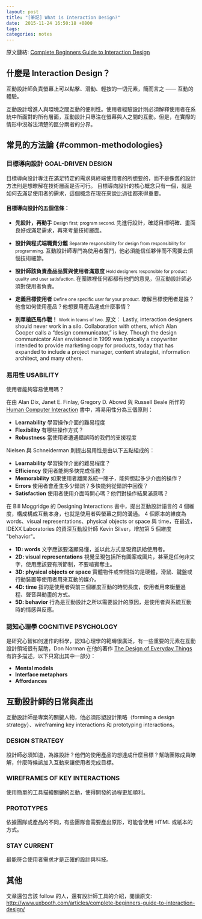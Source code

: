 ```yaml
---
layout: post
title: "[筆記] What is Interaction Design?"
date:  2015-11-24 16:50:18 +0800
tags:
categories: notes
---
```

原文鏈結: [Complete Beginners Guide to Interaction Design]

## 什麼是 Interaction Design？
互動設計師負責螢幕上可以點擊、滑動、輕按的一切元素，簡而言之 —— 互動的體驗。

互動設計增進人與環境之間互動的便利性。使用者經驗設計則必須解釋使用者在系統中所面對的所有層面，互動設計只專注在螢幕與人之間的互動。但是，在實際的情形中沒辦法清楚的區分兩者的分界。

<!--more-->

## 常見的方法論 {#common-methodologies}

### 目標導向設計 GOAL-DRIVEN DESIGN

目標導向設計專注在滿足特定的需求與終端使用者的所想要的，而不是像舊的設計方法則是想暸解在技術層面是否可行。
目標導向設計的核心概念只有一個，就是如何去滿足使用者的需求，這個概念在現在來說比過往都來得重要。

#### 目標導向設計的五個信條：

- **先設計，再動手**
  <small>Design first; program second.</small>
  先進行設計，確認目標明確、畫面良好或滿足需求，再來考量技術層面。

- **設計與程式端職責分離**
  <small>Separate responsibility for design from responsibility for programming.</small>
  互動設計師專門為使用者奮鬥，他必須能信任夥伴而不需要去煩惱技術細節。

- **設計師該負責產品品質與使用者滿意度**
  <small>Hold designers responsible for product quality and user satisfaction.</small>
  在團隊裡任何都都有他們的意見，但互動設計師必須對使用者負責。

- **定義目標使用者**
  <small>Define one specific user for your product.</small>
  暸解目標使用者是誰？他會如何使用產品？他想要用產品達成什麼事情？

- **別單槍匹馬作戰！**
  <small>Work in teams of two.</small>
  原文： Lastly, interaction designers should never work in a silo. Collaboration with others, which Alan Cooper calls a “design communicator,” is key. Though the design communicator Alan envisioned in 1999 was typically a copywriter intended to provide marketing copy for products, today that has expanded to include a project manager, content strategist, information architect, and many others.


### 易用性 USABILITY

使用者能夠容易使用嗎？

在由 Alan Dix, Janet E. Finlay, Gregory D. Abowd 與 Russell Beale 所作的 [Human Computer Interaction] 書中，將易用性分為三個原則：

- **Learnability**
  學習操作介面的難易程度
- **Flexibility**
  有哪些操作方式？
- **Robustness**
  當使用者遭遇錯誤時的我們的支援程度

Nielsen 與 Schneiderman 則提出易用性是由以下五點組成的：

- **Learnability**
  學習操作介面的難易程度？
- **Efficiency**
  使用者能夠多快完成任務？
- **Memorability**
  如果使用者離開系統一陣子，能夠想起多少介面的操作？
- **Errors**
  使用者會產生多少錯誤？多快能夠從錯誤中回復？
- **Satisfaction**
  使用者使用介面時開心嗎？他們對操作結果滿意嗎？

在 Bill Moggridge 的 Designing Interactions 書中，提出互動設計語言的 4 個維度，構成構成互動本身，也就是使用者與螢幕之間的溝通。
4 個原本的維度為 words、visual representations、physical objects or space 與 time，在最近，IDEXX Laboratories 的資深互動設計師 Kevin Silver，增加第 5 個維度 "behavior"。

- **1D: words**
  文字應該要淺顯易懂，並以此方式呈現資訊給使用者。
- **2D: visual representations**
  視覺呈現包括所有圖案或圖片，甚至是任何非文字，使用應該要有所節制，不要喧賓奪主。
- **3D: physical objects or space**
  實體物件或空間指的是硬體，滑鼠、鍵盤或行動裝置等使用者用來互動的媒介。
- **4D: time**
  指的是使用者與前三個維度互動的時間長度，使用者用來衡量過程、聲音與動畫的方式。
- **5D: behavior**
  行為是互動設計之所以需要設計的原因，是使用者與系統互動時的情感與反應。

### 認知心理學 COGNITIVE PSYCHOLOGY
是研究心智如何運作的科學，認知心理學的範疇很廣泛，有一些重要的元素在互動設計領域很有幫助，Don Norman 在他的著作 [The Design of Everyday Things] 有許多描述，以下只寫出其中一部分：

- **Mental models**
- **Interface metaphors**
- **Affordances**

## 互動設計師的日常與產出

互動設計師是專案的關鍵人物，他必須形塑設計策略（forming a design strategy）、wireframing key interactions 和 prototyping interactions。

### DESIGN STRATEGY
設計師必須知道，為誰設計？他們的使用產品的想達成什麼目標？幫助團隊成員瞭解，什麼時候該加入互動來讓使用者完成目標。

### WIREFRAMES OF KEY INTERACTIONS
使用簡單的工具描繪關鍵的互動，使得開發的過程更加順利。

### PROTOTYPES
依據團隊或產品的不同，有些團隊會需要產出原形，可能會使用 HTML 或紙本的方式。

### STAY CURRENT
最能符合使用者需求才是正確的設計與科技。

## 其他
文章還包含該 follow 的人，還有設計師工具的介紹，閱讀原文: <http://www.uxbooth.com/articles/complete-beginners-guide-to-interaction-design/>


[Complete Beginners Guide to Interaction Design]: http://www.uxbooth.com/articles/complete-beginners-guide-to-interaction-design
[Human Computer Interaction]: http://www.amazon.com/gp/product/0130461091
[The Design of Everyday Things]: http://www.amazon.com/exec/obidos/ASIN/1452654123/uxbo09-20
